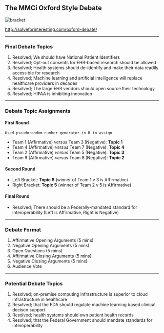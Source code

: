 ## The MMCi Oxford Style Debate
![bracket](https://github.com/Duke-Translational-Bioinformatics/mmci-practical-datascience/blob/master/projects/debate/debateAssets/Bracket.png)

http://solveforinteresting.com/oxford-debate/

___
### Final Debate Topics
1. Resolved; We should have National Patient Identifiers
2. Resolved; Opt-out consents for EHR-based research should be allowed
3. Resolved; Health systems should de-identify and make their data readily accessible for research
4. Resolved; Machine learning and artificial intelligence will replace healthcare providers in decades
5. Resolved; The large EHR vendors should open source their technology
6. Resolved; HIPAA is inhibiting innovation

___
### Debate Topic Assignments
#### First Round
```Used pseudorandom number generator in R to assign```

* Team 1 (Affirmative) *versus* Team 3 (Negative): **Topic 1**
* Team 4 (Affirmative) *versus* Team 7 (Negative): **Topic 4**
* Team 2 (Affirmative) *versus* Team 5 (Negative): **Topic 3**
* Team 6 (Affirmative) *versus* Team 8 (Negative): **Topic 2**
#### Second Round
* Left Bracket: **Topic 6** (winner of Team 1 v 3 is Affirmative)
* Right Bracket: **Topic 5** (winner of Team 2 v 5 is Affirmative)
#### Final Round
* Resolved; There should be a Federally-mandated standard for interoperability
(Left is Affirmative, Right is Negative)
___
### Debate Format
1. Affirmative Opening Arguments (5 mins)
1. Negative Opening Arguments (5 mins)
1. Open Questions (5 mins)
1. Affirmative Closing Arguments (5 mins)
1. Negative Closing Arguments (5 mins)
1. Audience Vote
___
### Potential Debate Topics
1. Resolved; on-premise computing infrastructure is superior to cloud infrastructure in healthcare
2. Resolved; that the FDA should regulate machine learning based clinical decison support
3. Resolved; health systems should own patient health records
4. Resolved; that the Federal Government should mandate standards for interoperability
